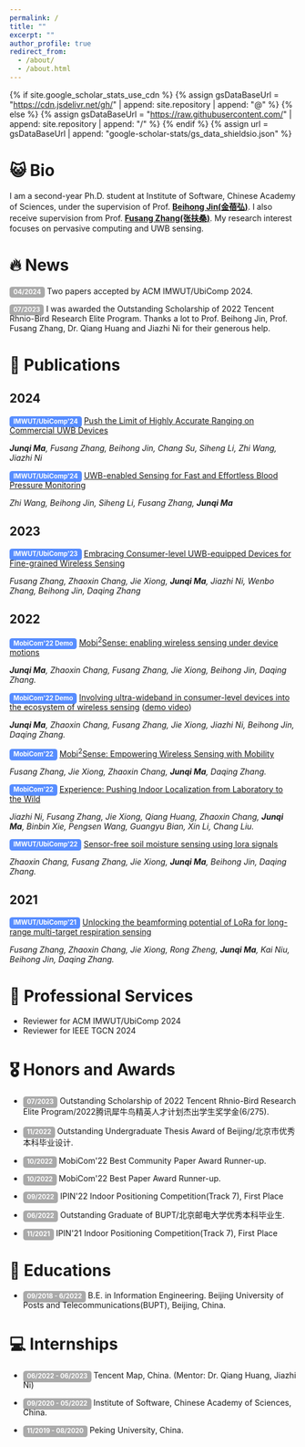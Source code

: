 ```yaml
---
permalink: /
title: ""
excerpt: ""
author_profile: true
redirect_from: 
  - /about/
  - /about.html
---
```


{% if site.google_scholar_stats_use_cdn %}
{% assign gsDataBaseUrl = "https://cdn.jsdelivr.net/gh/" | append: site.repository | append: "@" %}
{% else %}
{% assign gsDataBaseUrl = "https://raw.githubusercontent.com/" | append: site.repository | append: "/" %}
{% endif %}
{% assign url = gsDataBaseUrl | append: "google-scholar-stats/gs_data_shieldsio.json" %}

<style>
.label-paper {
    background-color: #cd2828;
}

.label-conf {
    background-color: #578DFF;
}

.label-time {
    background-color: #aaaaaa;
}

.label {
    display: inline;
    padding: .2em .6em .3em;
    padding-top: 0.2em;
    padding-right: 0.6em;
    padding-bottom: 0.3em;
    padding-left: 0.6em;
    font-size: 80%;
    font-weight: bold;
    line-height: 1;
    color: #fff;
    text-align: center;
    white-space: nowrap;
    vertical-align: baseline;
    border-radius: .4em;
}
</style>


<span class='anchor' id='about-me'></span>

# 😺 Bio
I am a second-year Ph.D. student at Institute of Software, Chinese Academy of Sciences, under the supervision of Prof. **[Beihong Jin(金蓓弘)](http://work.iscas.ac.cn/index.php/Jinbeihong/index/)**. I also receive supervision from Prof. **[Fusang Zhang(张扶桑)](https://people.ucas.ac.cn/~zhangfusang?language=en)**. My research interest focuses on pervasive computing and UWB sensing.

# 🔥 News
<span class = 'label label-time'>04/2024</span> Two papers accepted by ACM IMWUT/UbiComp 2024.

<span class = 'label label-time'>07/2023</span> I was awarded the Outstanding Scholarship of 2022 Tencent Rhnio-Bird Research Elite Program. Thanks a lot to Prof. Beihong Jin, Prof. Fusang Zhang, Dr. Qiang Huang and Jiazhi Ni for their generous help.

# 📝 Publications 
## 2024
<span class = 'label label-conf'>IMWUT/UbiComp'24</span> [Push the Limit of Highly Accurate Ranging on Commercial UWB Devices](https://doi.org/10.1145/3659602)

***Junqi Ma**, Fusang Zhang, Beihong Jin, Chang Su, Siheng Li, Zhi Wang, Jiazhi Ni*

<span class = 'label label-conf'>IMWUT/UbiComp'24</span> [UWB-enabled Sensing for Fast and Effortless Blood Pressure Monitoring](https://doi.org/10.1145/3659617)

*Zhi Wang, Beihong Jin, Siheng Li, Fusang Zhang, **Junqi Ma***

## 2023

<span class = 'label label-conf'>IMWUT/UbiComp'23</span> [Embracing Consumer-level UWB-equipped Devices for Fine-grained Wireless Sensing](https://dl.acm.org/doi/abs/10.1145/3569487)

*Fusang Zhang, Zhaoxin Chang, Jie Xiong, **Junqi Ma**, Jiazhi Ni, Wenbo Zhang, Beihong Jin, Daqing Zhang*

## 2022

<span class = 'label label-conf'>MobiCom'22 Demo</span> [Mobi$^2$Sense: enabling wireless sensing under device motions](https://dl.acm.org/doi/abs/10.1145/3495243.3558748)

***Junqi Ma**, Zhaoxin Chang, Fusang Zhang, Jie Xiong, Beihong Jin, Daqing Zhang.*

<span class = 'label label-conf'>MobiCom'22 Demo</span> [Involving ultra-wideband in consumer-level devices into the ecosystem of wireless sensing](https://dl.acm.org/doi/abs/10.1145/3495243.3558745) ([demo video](https://www.youtube.com/watch?v=DmmyH8VwpJU))

***Junqi Ma**, Zhaoxin Chang, Fusang Zhang, Jie Xiong, Jiazhi Ni, Beihong Jin, Daqing Zhang.*

<span class = 'label label-conf'>MobiCom'22</span> [Mobi$^2$Sense: Empowering Wireless Sensing with Mobility](https://dl.acm.org/doi/10.1145/3495243.3560518)

*Fusang Zhang, Jie Xiong, Zhaoxin Chang, **Junqi Ma**, Daqing Zhang.*

<span class = 'label label-conf'>MobiCom'22</span> [Experience: Pushing Indoor Localization from Laboratory to the Wild](https://dl.acm.org/doi/10.1145/3495243.3560546)

*Jiazhi Ni, Fusang Zhang, Jie Xiong, Qiang Huang, Zhaoxin Chang, **Junqi Ma**, Binbin Xie, Pengsen Wang, Guangyu Bian, Xin Li, Chang Liu.*

<span class = 'label label-conf'>IMWUT/UbiComp'22</span> [Sensor-free soil moisture sensing using lora signals](https://dl.acm.org/doi/abs/10.1145/3534608)

*Zhaoxin Chang, Fusang Zhang, Jie Xiong, **Junqi Ma**, Beihong Jin, Daqing Zhang.*

## 2021

<span class = 'label label-conf'>IMWUT/UbiComp'21</span> [Unlocking the beamforming potential of LoRa for long-range multi-target respiration sensing](https://dl.acm.org/doi/abs/10.1145/3463526)

*Fusang Zhang, Zhaoxin Chang, Jie Xiong, Rong Zheng, **Junqi Ma**, Kai Niu, Beihong Jin, Daqing Zhang.*

# 📕 Professional Services

- Reviewer for ACM IMWUT/UbiComp 2024
- Reviewer for IEEE TGCN 2024 

# 🎖 Honors and Awards
- <span class = 'label label-time'>07/2023</span> Outstanding Scholarship of 2022 Tencent Rhnio-Bird Research Elite Program/2022腾讯犀牛鸟精英人才计划杰出学生奖学金(6/275).

- <span class = 'label label-time'>11/2022</span> Outstanding Undergraduate Thesis Award of Beijing/北京市优秀本科毕业设计.

- <span class = 'label label-time'>10/2022</span> MobiCom'22 Best Community Paper Award Runner-up.

- <span class = 'label label-time'>10/2022</span> MobiCom'22 Best Paper Award Runner-up.

- <span class = 'label label-time'>09/2022</span> IPIN'22 Indoor Positioning Competition(Track 7), First Place

- <span class = 'label label-time'>06/2022</span> Outstanding Graduate of BUPT/北京邮电大学优秀本科毕业生.

- <span class = 'label label-time'>11/2021</span> IPIN'21 Indoor Positioning Competition(Track 7), First Place


# 📖 Educations
- <span class = 'label label-time'>09/2018 - 6/2022</span>  B.E. in Information Engineering. Beijing University of Posts and Telecommunications(BUPT), Beijing, China.

# 💻 Internships
- <span class = 'label label-time'>06/2022 - 06/2023</span> Tencent Map, China. (Mentor: Dr. Qiang Huang, Jiazhi Ni)

- <span class = 'label label-time'>09/2020 - 05/2022</span> Institute of Software, Chinese Academy of Sciences, China.

- <span class = 'label label-time'>11/2019 - 08/2020</span> Peking University, China.
